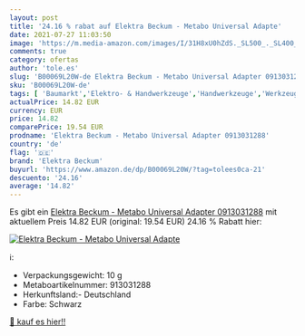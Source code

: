 ```yaml
---
layout: post
title: '24.16 % rabat auf Elektra Beckum - Metabo Universal Adapte'
date: 2021-07-27 11:03:50
image: 'https://m.media-amazon.com/images/I/31H8xU0hZdS._SL500_._SL400_.jpg'
comments: true
category: ofertas
author: 'tole.es'
slug: 'B00069L20W-de Elektra Beckum - Metabo Universal Adapter 0913031288'
sku: 'B00069L20W-de'
tags: [ 'Baumarkt','Elektro- & Handwerkzeuge','Handwerkzeuge','Werkzeug-Sets','elektra beckum', ]
actualPrice: 14.82 EUR
currency: EUR
price: 14.82
comparePrice: 19.54 EUR
prodname: 'Elektra Beckum - Metabo Universal Adapter 0913031288'
country: 'de'
flag: '🇩🇪'
brand: 'Elektra Beckum'
buyurl: 'https://www.amazon.de/dp/B00069L20W/?tag=tolees0ca-21'
descuento: '24.16'
average: '14.82'
---
```


Es gibt ein [Elektra Beckum - Metabo Universal Adapter 0913031288](https://www.amazon.de/dp/B00069L20W/?tag=tolees0ca-21) mit aktuellem Preis 14.82 EUR (original: 19.54 EUR) 24.16 % Rabatt hier:

[![Elektra Beckum - Metabo Universal Adapte](https://m.media-amazon.com/images/I/31H8xU0hZdS._SL500_._SL400_.jpg)](https://www.amazon.de/dp/B00069L20W/?tag=tolees0ca-21)

ℹ️:

- Verpackungsgewicht: 10 g
- Metaboartikelnummer: 913031288
- Herkunftsland:- Deutschland
- Farbe: Schwarz

[🛒 kauf es hier!!](https://www.amazon.de/dp/B00069L20W/?tag=tolees0ca-21)
